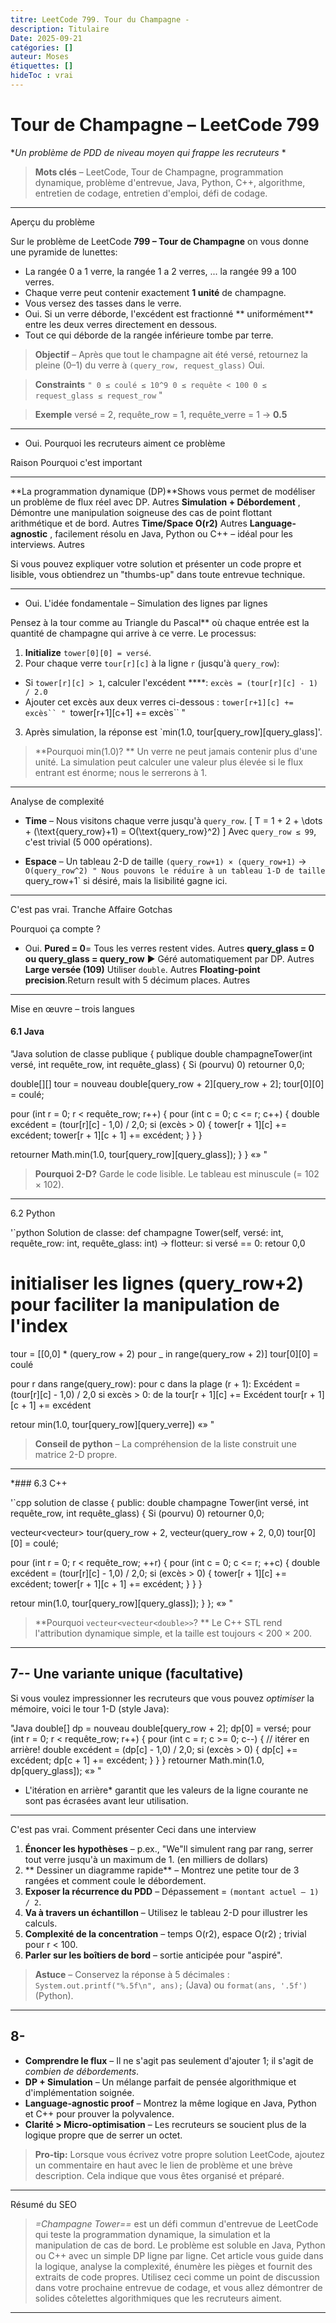 ```yaml
---
titre: LeetCode 799. Tour du Champagne -
description: Titulaire
Date: 2025-09-21
catégories: []
auteur: Moses
étiquettes: []
hideToc : vrai
---
```

# Tour de Champagne – LeetCode 799
**Un problème de PDD de niveau moyen qui frappe les recruteurs* *

> **Mots clés** – LeetCode, Tour de Champagne, programmation dynamique, problème d'entrevue, Java, Python, C++, algorithme, entretien de codage, entretien d'emploi, défi de codage.

---

Aperçu du problème

Sur le problème de LeetCode **799 – Tour de Champagne** on vous donne une pyramide de lunettes:

- La rangée 0 a 1 verre, la rangée 1 a 2 verres, ... la rangée 99 a 100 verres.
- Chaque verre peut contenir exactement **1 unité** de champagne.
- Vous versez des tasses dans le verre.
- Oui. Si un verre déborde, l'excédent est fractionné ** uniformément** entre les deux verres directement en dessous.
- Tout ce qui déborde de la rangée inférieure tombe par terre.

> **Objectif** – Après que tout le champagne ait été versé, retournez la pleine (0–1) du verre à `(query_row, request_glass)` Oui.

> **Constraints**
> `` "
> 0 ≤ coulé ≤ 10^9
> 0 ≤ requête < 100
> 0 ≤ request_glass ≤ request_row
> `` "

> **Exemple**
> versé = 2, requête_row = 1, requête_verre = 1 → **0.5**

---

- Oui. Pourquoi les recruteurs aiment ce problème

Raison Pourquoi c'est important
-- -- -- -- -- --
**La programmation dynamique (DP)**Shows vous permet de modéliser un problème de flux réel avec DP. Autres
**Simulation + Débordement** , Démontre une manipulation soigneuse des cas de point flottant arithmétique et de bord. Autres
**Time/Space O(r2)** Autres
**Language-agnostic** , facilement résolu en Java, Python ou C++ – idéal pour les interviews. Autres

Si vous pouvez expliquer votre solution et présenter un code propre et lisible, vous obtiendrez un "thumbs-up" dans toute entrevue technique.

---

- Oui. L'idée fondamentale – Simulation des lignes par lignes

Pensez à la tour comme au Triangle du Pascal** où chaque entrée est la quantité de champagne qui arrive à ce verre.
Le processus:

1. **Initialize** `tower[0][0] = versé`.
2. Pour chaque verre `tour[r][c]` à la ligne `r` (jusqu'à `query_row`):
- Si `tower[r][c] > 1`, calculer l'excédent ****:
```excès = (tour[r][c] - 1) / 2.0```
- Ajouter cet excès aux deux verres ci-dessous :
```tower[r+1][c] += excès`` "
```tower[r+1][c+1] += excès`` "
3. Après simulation, la réponse est `min(1.0, tour[query_row][query_glass]'.

> **Pourquoi min(1.0)? **
> Un verre ne peut jamais contenir plus d'une unité. La simulation peut calculer une valeur plus élevée si le flux entrant est énorme; nous le serrerons à 1.

---

Analyse de complexité

- **Time** – Nous visitons chaque verre jusqu'à `query_row`.
\[
T = 1 + 2 + \dots + (\text{query_row}+1) = O(\text{query_row}^2)
\]
Avec `query_row ≤ 99`, c'est trivial (5 000 opérations).

- **Espace** – Un tableau 2-D de taille `(query_row+1) × (query_row+1)` → `O(query_row^2) "
Nous pouvons le réduire à un tableau 1-D de taille `query_row+1` si désiré, mais la lisibilité gagne ici.

---

C'est pas vrai. Tranche Affaire Gotchas

Pourquoi ça compte ?
- Oui.
**Pured = 0**= Tous les verres restent vides. Autres
**query_glass = 0 ou query_glass = query_row** ► Géré automatiquement par DP. Autres
**Large versée (109)** Utiliser `double`. Autres
**Floating-point precision**.Return result with 5 décimum places. Autres

---

Mise en œuvre – trois langues

#### 6.1 Java

"Java
solution de classe publique {
publique double champagneTower(int versé, int requête_row, int requête_glass) {
Si (pourvu) 0) retourner 0,0;

double[][] tour = nouveau double[query_row + 2][query_row + 2];
tour[0][0] = coulé;

pour (int r = 0; r < requête_row; r++) {
pour (int c = 0; c <= r; c++) {
double excédent = (tour[r][c] - 1,0) / 2,0;
si (excès > 0) {
tower[r + 1][c] += excédent;
tower[r + 1][c + 1] += excédent;
}
}
}

retourner Math.min(1.0, tour[query_row][query_glass]);
}
}
«» "

> **Pourquoi 2-D?** Garde le code lisible. Le tableau est minuscule (= 102 × 102).

---

6.2 Python

'`python
Solution de classe:
def champagne Tower(self, versé: int, requête_row: int, requête_glass: int) -> flotteur:
si versé == 0:
retour 0,0

# initialiser les lignes (query_row+2) pour faciliter la manipulation de l'index
tour = [[0,0] * (query_row + 2) pour _ in range(query_row + 2)]
tour[0][0] = coulé

pour r dans range(query_row):
pour c dans la plage (r + 1):
Excédent = (tour[r][c] - 1,0) / 2,0
si excès > 0:
de la tour[r + 1][c] += Excédent
tour[r + 1][c + 1] += excédent

retour min(1.0, tour[query_row][query_verre])
«» "

> **Conseil de python** – La compréhension de la liste construit une matrice 2-D propre.

---

*### 6.3 C++

'`cpp
solution de classe {
public:
double champagne Tower(int versé, int requête_row, int requête_glass) {
Si (pourvu) 0) retourner 0,0;

vecteur<vecteur<double>> tour(query_row + 2,
vecteur<double>(query_row + 2, 0,0)
tour[0][0] = coulé;

pour (int r = 0; r < requête_row; ++r) {
pour (int c = 0; c <= r; ++c) {
double excédent = (tour[r][c] - 1,0) / 2,0;
si (excès > 0) {
tower[r + 1][c] += excédent;
tower[r + 1][c + 1] += excédent;
}
}
}

retour min(1.0, tour[query_row][query_glass]);
}
};
«» "

> **Pourquoi `vecteur<vecteur<double>>`? **
> Le C++ STL rend l'attribution dynamique simple, et la taille est toujours < 200 × 200.

---

## 7-- Une variante unique (facultative)

Si vous voulez impressionner les recruteurs que vous pouvez *optimiser* la mémoire, voici le tour 1-D (style Java):

"Java
double[] dp = nouveau double[query_row + 2];
dp[0] = versé;
pour (int r = 0; r < requête_row; r++) {
pour (int c = r; c >= 0; c--) { // itérer en arrière!
double excédent = (dp[c] - 1,0) / 2,0;
si (excès > 0) {
dp[c] += excédent;
dp[c + 1] += excédent;
}
}
}
retourner Math.min(1.0, dp[query_glass]);
«» "

* L'itération en arrière* garantit que les valeurs de la ligne courante ne sont pas écrasées avant leur utilisation.

---

C'est pas vrai. Comment présenter Ceci dans une interview

1. **Énoncer les hypothèses** – p.ex., "We"ll simulent rang par rang, serrer tout verre jusqu'à un maximum de 1. (en milliers de dollars)
2. ** Dessiner un diagramme rapide** – Montrez une petite tour de 3 rangées et comment coule le débordement.
3. **Exposer la récurrence du PDD** – Dépassement = `(montant actuel – 1) / 2`.
4. **Va à travers un échantillon** – Utilisez le tableau 2-D pour illustrer les calculs.
5. **Complexité de la concentration** – temps O(r2), espace O(r2) ; trivial pour r < 100.
6. **Parler sur les boîtiers de bord** – sortie anticipée pour "aspiré".

> **Astuce** – Conservez la réponse à 5 décimales : `System.out.printf("%.5f\n", ans);` (Java) ou `format(ans, '.5f')` (Python).

---

## 8-

- **Comprendre le flux** – Il ne s'agit pas seulement d'ajouter 1; il s'agit de *combien de débordements*.
- **DP + Simulation** – Un mélange parfait de pensée algorithmique et d'implémentation soignée.
- **Language-agnostic proof** – Montrez la même logique en Java, Python et C++ pour prouver la polyvalence.
- **Clarité > Micro-optimisation** – Les recruteurs se soucient plus de la logique propre que de serrer un octet.

> **Pro‐tip:** Lorsque vous écrivez votre propre solution LeetCode, ajoutez un commentaire en haut avec le lien de problème et une brève description. Cela indique que vous êtes organisé et préparé.

---

Résumé du SEO

> *=Champagne Tower==* est un défi commun d'entrevue de LeetCode qui teste la programmation dynamique, la simulation et la manipulation de cas de bord. Le problème est soluble en Java, Python ou C++ avec un simple DP ligne par ligne. Cet article vous guide dans la logique, analyse la complexité, énumère les pièges et fournit des extraits de code propres. Utilisez ceci comme un point de discussion dans votre prochaine entrevue de codage, et vous allez démontrer de solides côtelettes algorithmiques que les recruteurs aiment.

---